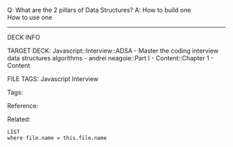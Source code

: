 Q: What are the 2 pillars of Data Structures?
A: How to build one  
How to use one
<!--ID: 1689972344207-->



---

DECK INFO

TARGET DECK: Javascript::Interview::ADSA - Master the coding interview data structures algorithms - andrei neagoie::Part I - Content::Chapter 1 - Content

FILE TAGS: Javascript Interview

Tags:

Reference:

Related:

```dataview
LIST
where file.name = this.file.name
```
